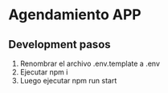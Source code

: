 # Agendamiento APP

## Development pasos

1. Renombrar el archivo .env.template a .env
2. Ejecutar npm i
3. Luego ejecutar npm run start